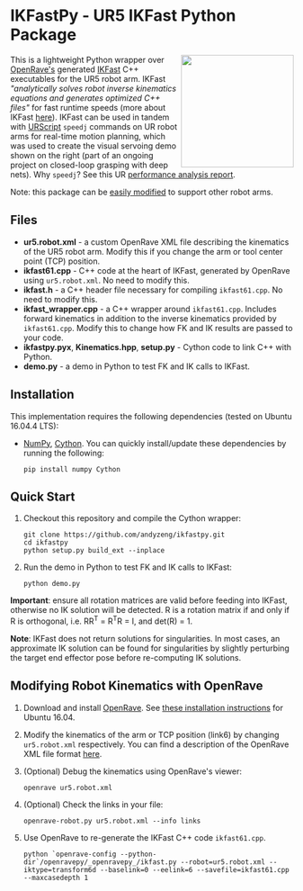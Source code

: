 # IKFastPy - UR5 IKFast Python Package

<img src="images/closed-loop-grasping.gif" height=200px align="right" />

This is a lightweight Python wrapper over [OpenRave's](http://openrave.org/) generated [IKFast](http://openrave.org/docs/0.8.2/openravepy/ikfast/) C++ executables for the UR5 robot arm. IKFast <i>"analytically solves robot inverse kinematics equations and generates optimized C++ files"</i> for fast runtime speeds (more about IKFast [here](http://openrave.org/docs/0.8.2/openravepy/ikfast/)). IKFast can be used in tandem with [URScript](http://www.sysaxes.com/manuels/scriptmanual_en_3.1.pdf) `speedj` commands on UR robot arms for real-time motion planning, which was used to create the visual servoing demo shown on the right (part of an ongoing project on closed-loop grasping with deep nets). Why `speedj`? See this UR [performance analysis report](http://orbit.dtu.dk/files/105275650/ur10_performance_analysis.pdf).

Note: this package can be [easily modified](#modifying-robot-kinematics-with-openrave) to support other robot arms.

## Files

 * **ur5.robot.xml** - a custom OpenRave XML file describing the kinematics of the UR5 robot arm. Modify this if you change the arm or tool center point (TCP) position.
 * **ikfast61.cpp** - C++ code at the heart of IKFast, generated by OpenRave using `ur5.robot.xml`. No need to modify this.
 * **ikfast.h** - a C++ header file necessary for compiling `ikfast61.cpp`. No need to modify this.
 * **ikfast_wrapper.cpp** - a C++ wrapper around `ikfast61.cpp`. Includes forward kinematics in addition to the inverse kinematics provided by `ikfast61.cpp`. Modify this to change how FK and IK results are passed to your code.
 * **ikfastpy.pyx**, **Kinematics.hpp**, **setup.py** - Cython code to link C++ with Python.
 * **demo.py** - a demo in Python to test FK and IK calls to IKFast.

## Installation

This implementation requires the following dependencies (tested on Ubuntu 16.04.4 LTS):

 * [NumPy](http://www.numpy.org/), [Cython](http://cython.org/). You can quickly install/update these dependencies by running the following:
    ```shell
    pip install numpy Cython
    ```

## Quick Start

1. Checkout this repository and compile the Cython wrapper:
    ```shell
    git clone https://github.com/andyzeng/ikfastpy.git
    cd ikfastpy
    python setup.py build_ext --inplace
    ```
1. Run the demo in Python to test FK and IK calls to IKFast:
    ```shell
    python demo.py
    ```

 **Important**: ensure all rotation matrices are valid before feeding into IKFast, otherwise no IK solution will be detected. R is a rotation matrix if and only if R is orthogonal, i.e. RR<sup>T</sup> = R<sup>T</sup>R = I, and det(R) = 1.

 **Note**: IKFast does not return solutions for singularities. In most cases, an approximate IK solution can be found for singularities by slightly perturbing the target end effector pose before re-computing IK solutions.

## Modifying Robot Kinematics with OpenRave

1. Download and install [OpenRave](http://openrave.org/). See [these installation instructions](https://scaron.info/teaching/installing-openrave-on-ubuntu-16.04.html) for Ubuntu 16.04.

1. Modify the kinematics of the arm or TCP position (link6) by changing `ur5.robot.xml` respectively. You can find a description of the OpenRave XML file format [here](http://openrave.programmingvision.com/wiki/index.php/Format:XML).

1. (Optional) Debug the kinematics using OpenRave's viewer:
    ```shell
    openrave ur5.robot.xml
    ```

1. (Optional) Check the links in your file:
    ```shell
    openrave-robot.py ur5.robot.xml --info links
    ```

1. Use OpenRave to re-generate the IKFast C++ code `ikfast61.cpp`. 
    ```shell
    python `openrave-config --python-dir`/openravepy/_openravepy_/ikfast.py --robot=ur5.robot.xml --iktype=transform6d --baselink=0 --eelink=6 --savefile=ikfast61.cpp --maxcasedepth 1
    ```